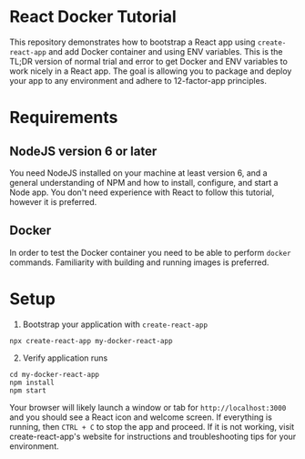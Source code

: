 # React Docker Tutorial
This repository demonstrates how to bootstrap a React app using `create-react-app` and add  Docker container and using ENV variables. This is the TL;DR version of normal trial and error to get Docker and ENV variables to work nicely in a React app. The goal is allowing you to package and deploy your app to any environment and adhere to 12-factor-app principles.

# Requirements
## NodeJS version 6 or later
You need NodeJS installed on your machine at least version 6, and a general understanding of NPM and how to install, configure, and start a Node app. You don't need experience with React to follow this tutorial, however it is preferred.

## Docker
In order to test the Docker container you need to be able to perform `docker` commands. Familiarity with building and running images is preferred.

# Setup
1. Bootstrap your application with `create-react-app`
```
npx create-react-app my-docker-react-app
```

2. Verify application runs
```
cd my-docker-react-app
npm install
npm start
```

Your browser will likely launch a window or tab for `http://localhost:3000` and you should see a React icon and welcome screen. If everything is running, then `CTRL + C` to stop the app and proceed. If it is not working, visit create-react-app's website for instructions and troubleshooting tips for your environment.






